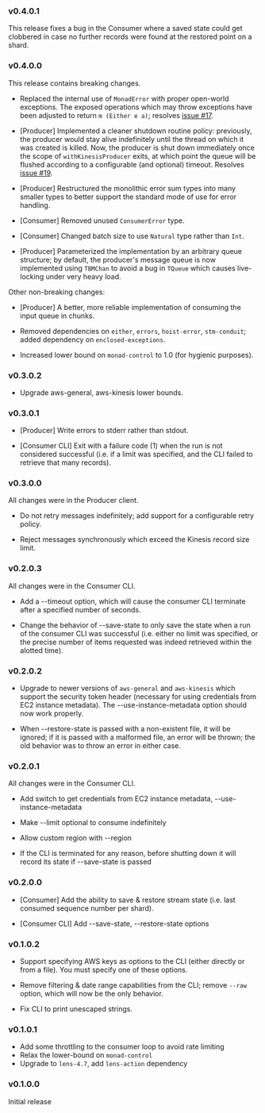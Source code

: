 ### v0.4.0.1

This release fixes a bug in the Consumer where a saved state could get
clobbered in case no further records were found at the restored point on a
shard.

### v0.4.0.0

This release contains breaking changes.

- Replaced the internal use of `MonadError` with proper open-world exceptions.
  The exposed operations which may throw exceptions have been adjusted to
  return `m (Either e a)`; resolves [issue
  \#17](https://github.com/alephcloud/hs-aws-kinesis-client/issues/17).

- [Producer] Implemented a cleaner shutdown routine policy: previously, the
  producer would stay alive indefinitely until the thread on which it was
  created is killed. Now, the producer is shut down immediately once the scope of
  `withKinesisProducer` exits, at which point the queue will be flushed according
  to a configurable (and optional) timeout. Resolves [issue
  \#19](https://github.com/alephcloud/hs-aws-kinesis-client/issues/19).

- [Producer] Restructured the monolithic error sum types into many smaller
  types to better support the standard mode of use for error handling.

- [Consumer] Removed unused `ConsumerError` type.

- [Consumer] Changed batch size to use `Natural` type rather than `Int`.

- [Producer] Parameterized the implementation by an arbitrary queue structure;
  by default, the producer's message queue is now implemented using `TBMChan`
  to avoid a bug in `TQueue` which causes live-locking under very heavy load.

Other non-breaking changes:

- [Producer] A better, more reliable implementation of consuming the input
  queue in chunks.

- Removed dependencies on `either`, `errors`, `hoist-error`, `stm-conduit`;
  added dependency on `enclosed-exceptions`.

- Increased lower bound on `monad-control` to 1.0 (for hygienic purposes).

### v0.3.0.2

- Upgrade aws-general, aws-kinesis lower bounds.

### v0.3.0.1

- [Producer] Write errors to stderr rather than stdout.

- [Consumer CLI] Exit with a failure code (1) when the run is not considered
  successful (i.e.  if a limit was specified, and the CLI failed to retrieve
  that many records).

### v0.3.0.0

All changes were in the Producer client.

- Do not retry messages indefinitely; add support for a configurable retry
  policy.

- Reject messages synchronously which exceed the Kinesis record size limit.

### v0.2.0.3

All changes were in the Consumer CLI.

- Add a --timeout option, which will cause the consumer CLI terminate after a
  specified number of seconds.

- Change the behavior of --save-state to only save the state when a run of the
  consumer CLI was successful (i.e. either no limit was specified, or the
  precise number of items requested was indeed retrieved within the alotted time).


### v0.2.0.2

- Upgrade to newer versions of `aws-general` and `aws-kinesis` which support the
  security token header (necessary for using credentials from EC2 instance
  metadata). The --use-instance-metadata option should now work properly.

- When --restore-state is passed with a non-existent file, it will be ignored;
  if it is passed with a malformed file, an error will be thrown; the old
  behavior was to throw an error in either case.

### v0.2.0.1

All changes were in the Consumer CLI.

- Add switch to get credentials from EC2 instance metadata,
  --use-instance-metadata

- Make --limit optional to consume indefinitely

- Allow custom region with --region

- If the CLI is terminated for any reason, before shutting down it will record
  its state if --save-state is passed


### v0.2.0.0

- [Consumer] Add the ability to save & restore stream state (i.e. last consumed
  sequence number per shard).

- [Consumer CLI] Add --save-state, --restore-state options

### v0.1.0.2

- Support specifying AWS keys as options to the CLI (either directly or from a
  file). You must specify one of these options.

- Remove filtering & date range capabilities from the CLI; remove `--raw` option,
  which will now be the only behavior.

- Fix CLI to print unescaped strings.

### v0.1.0.1

- Add some throttling to the consumer loop to avoid rate limiting
- Relax the lower-bound on `monad-control`
- Upgrade to `lens-4.7`, add `lens-action` dependency

### v0.1.0.0

Initial release
